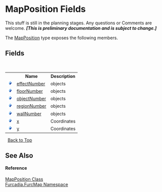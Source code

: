 # MapPosition Fields
This stuff is still in the planning stages. Any questions or Comments are welcome. _**\[This is preliminary documentation and is subject to change.\]**_

The <a href="T_Furcadia_FurcMap_MapPosition">MapPosition</a> type exposes the following members.


## Fields
&nbsp;<table><tr><th></th><th>Name</th><th>Description</th></tr><tr><td>![Public field](media/pubfield.gif "Public field")</td><td><a href="F_Furcadia_FurcMap_MapPosition_effectNumber">effectNumber</a></td><td>
objects</td></tr><tr><td>![Public field](media/pubfield.gif "Public field")</td><td><a href="F_Furcadia_FurcMap_MapPosition_floorNumber">floorNumber</a></td><td>
objects</td></tr><tr><td>![Public field](media/pubfield.gif "Public field")</td><td><a href="F_Furcadia_FurcMap_MapPosition_objectNumber">objectNumber</a></td><td>
objects</td></tr><tr><td>![Public field](media/pubfield.gif "Public field")</td><td><a href="F_Furcadia_FurcMap_MapPosition_regionNumber">regionNumber</a></td><td>
objects</td></tr><tr><td>![Public field](media/pubfield.gif "Public field")</td><td><a href="F_Furcadia_FurcMap_MapPosition_wallNumber">wallNumber</a></td><td>
objects</td></tr><tr><td>![Public field](media/pubfield.gif "Public field")</td><td><a href="F_Furcadia_FurcMap_MapPosition_x">x</a></td><td>
Coordinates</td></tr><tr><td>![Public field](media/pubfield.gif "Public field")</td><td><a href="F_Furcadia_FurcMap_MapPosition_y">y</a></td><td>
Coordinates</td></tr></table>&nbsp;
<a href="#mapposition-fields">Back to Top</a>

## See Also


#### Reference
<a href="T_Furcadia_FurcMap_MapPosition">MapPosition Class</a><br /><a href="N_Furcadia_FurcMap">Furcadia.FurcMap Namespace</a><br />